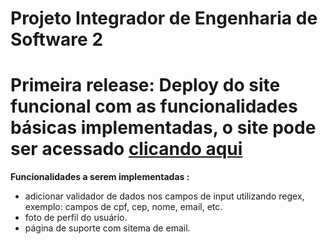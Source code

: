 # Projeto Integrador de Engenharia de Software 2

# Primeira release: Deploy do site funcional com as funcionalidades básicas implementadas, o site pode ser acessado <a href = "https://fancy-teal-lemming.cyclic.app/"> clicando aqui</a>

**Funcionalidades a serem implementadas :**
- adicionar validador de dados nos campos de input utilizando regex, exemplo: campos de cpf, cep, nome, email, etc.
- foto de perfil do usuário.
- página de suporte com sitema de email.
